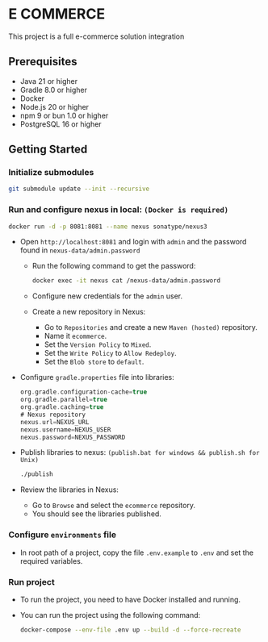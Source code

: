 # E COMMERCE

This project is a full e-commerce solution integration

## Prerequisites

- Java 21 or higher
- Gradle 8.0 or higher
- Docker
- Node.js 20 or higher
- npm 9 or bun 1.0 or higher
- PostgreSQL 16 or higher

## Getting Started

### Initialize submodules

   ```bash
   git submodule update --init --recursive
   ```

### Run and configure nexus in local: `(Docker is required)`

   ```bash
   docker run -d -p 8081:8081 --name nexus sonatype/nexus3
   ```

- Open `http://localhost:8081` and login with `admin` and the password found in `nexus-data/admin.password`

  - Run the following command to get the password:

      ```bash
      docker exec -it nexus cat /nexus-data/admin.password
      ```

  - Configure new credentials for the `admin` user.

  - Create a new repository in Nexus:

    - Go to `Repositories` and create a new `Maven (hosted)` repository.
    - Name it `ecommerce`.
    - Set the `Version Policy` to `Mixed`.
    - Set the `Write Policy` to `Allow Redeploy`.
    - Set the `Blob store` to `default`.

- Configure `gradle.properties` file into libraries:
  
     ```gradle
     org.gradle.configuration-cache=true
     org.gradle.parallel=true
     org.gradle.caching=true
     # Nexus repository
     nexus.url=NEXUS_URL
     nexus.username=NEXUS_USER
     nexus.password=NEXUS_PASSWORD
     ```
  
- Publish libraries to nexus: `(publish.bat for windows && publish.sh for Unix)`
  
     ```bash
     ./publish
     ```

- Review the libraries in Nexus:

  - Go to `Browse` and select the `ecommerce` repository.
  - You should see the libraries published.

### Configure `environments` file

- In root path of a project, copy the file `.env.example` to `.env` and set the required variables.

### Run project

- To run the project, you need to have Docker installed and running.
- You can run the project using the following command:

  ```bash
  docker-compose --env-file .env up --build -d --force-recreate
  ```
